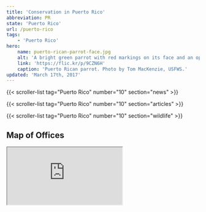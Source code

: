 ```yaml
---
title: 'Conservation in Puerto Rico'
abbreviation: PR
state: 'Puerto Rico'
url: /puerto-rico
tags:
    - 'Puerto Rico'
hero:
    name: puerto-rican-parrot-face.jpg
    alt: 'A bright green parrot with red markings on its face and an open beak.'
    link: 'https://flic.kr/p/9CZN6H'
    caption: 'Puerto Rican parrot. Photo by Tom MacKenzie, USFWS.'
updated: 'March 17th, 2017'
---
```


{{< scroller-list tag="Puerto Rico" number="10" section="news" >}}

{{< scroller-list tag="Puerto Rico" number="10" section="articles" >}}

{{< scroller-list tag="Puerto Rico" number="10" section="wildlife" >}}

## Map of Offices
<iframe src="https://usfws.github.io/southeast-mega-map/?state=PR&scroll=false" class="state-map"></iframe>
